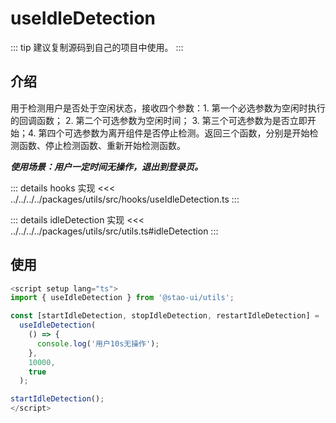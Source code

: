 # useIdleDetection

::: tip
建议复制源码到自己的项目中使用。
:::

## 介绍

用于检测用户是否处于空闲状态，接收四个参数：1. 第一个必选参数为空闲时执行的回调函数； 2. 第二个可选参数为空闲时间； 3. 第三个可选参数为是否立即开始；4. 第四个可选参数为离开组件是否停止检测。返回三个函数，分别是开始检测函数、停止检测函数、重新开始检测函数。

**_使用场景：用户一定时间无操作，退出到登录页。_**

::: details hooks 实现
<<< ../../../../packages/utils/src/hooks/useIdleDetection.ts
:::

::: details idleDetection 实现
<<< ../../../../packages/utils/src/utils.ts#idleDetection
:::

## 使用

```ts
<script setup lang="ts">
import { useIdleDetection } from '@stao-ui/utils';

const [startIdleDetection, stopIdleDetection, restartIdleDetection] =
  useIdleDetection(
    () => {
      console.log('用户10s无操作');
    },
    10000,
    true
  );

startIdleDetection();
</script>
```
